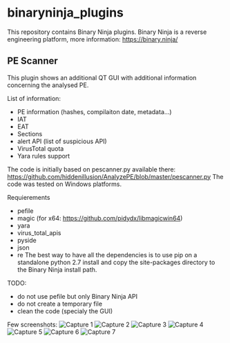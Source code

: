 # binaryninja_plugins
This repository contains Binary Ninja plugins. Binary Ninja is a reverse engineering platform, more information: https://binary.ninja/

## PE Scanner
This plugin shows an additional QT GUI with additional information concerning the analysed PE.

List of information:
  * PE information (hashes, compilaiton date, metadata...)
  * IAT
  * EAT
  * Sections
  * alert API (list of suspicious API)
  * VirusTotal quota
  * Yara rules support

The code is initially based on pescanner.py available there: https://github.com/hiddenillusion/AnalyzePE/blob/master/pescanner.py
The code was tested on Windows platforms.

Requierements
  * pefile
  * magic (for x64: https://github.com/pidydx/libmagicwin64)
  * yara
  * virus_total_apis
  * pyside
  * json
  * re
The best way to have all the dependencies is to use pip on a standalone python 2.7 install and copy the site-packages directory to the Binary Ninja install path.

TODO:
  * do not use pefile but only Binary Ninja API
  * do not create a temporary file
  * clean the code (specialy the GUI)

Few screenshots:
![Capture 1](https://raw.githubusercontent.com/rootbsd/binaryninja_plugins/master/images/Capture1.PNG)
![Capture 2](https://raw.githubusercontent.com/rootbsd/binaryninja_plugins/master/images/Capture2.PNG)
![Capture 3](https://raw.githubusercontent.com/rootbsd/binaryninja_plugins/master/images/Capture3.PNG)
![Capture 4](https://raw.githubusercontent.com/rootbsd/binaryninja_plugins/master/images/Capture4.PNG)
![Capture 5](https://raw.githubusercontent.com/rootbsd/binaryninja_plugins/master/images/Capture5.PNG)
![Capture 6](https://raw.githubusercontent.com/rootbsd/binaryninja_plugins/master/images/Capture6.PNG)
![Capture 7](https://raw.githubusercontent.com/rootbsd/binaryninja_plugins/master/images/Capture7.PNG)

